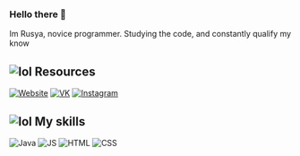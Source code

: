 ### Hello there 👋
Im Rusya, novice programmer. Studying the code, and constantly qualify my know



## ![lol](https://img.icons8.com/nolan/30/information.png) Resources
  [![Website](https://img.icons8.com/ultraviolet/40/000000/planet.png)](https://rusyaaaa.github.io/)
  [![VK](https://img.icons8.com/ios/50/000000/vk-com.png)](https://vk.com/somanyclever)
  [![Instagram](https://img.icons8.com/nolan/64/instagram-new.png)](https://www.instagram.com/somanyclever/)



## ![lol](https://img.icons8.com/ios/50/000000/communication-skill.png) My skills
![Java](https://img.icons8.com/ios/50/000000/java-coffee-cup-logo--v1.png)
![JS](https://img.icons8.com/ios/50/000000/js.png)
![HTML](https://img.icons8.com/ios/50/000000/html.png)
![CSS](https://img.icons8.com/ios/50/000000/css.png)
